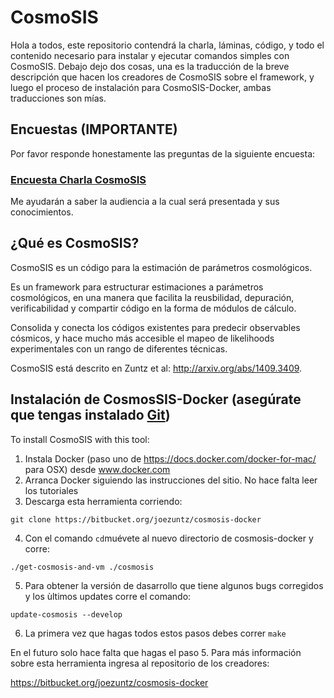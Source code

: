 # CosmoSIS

Hola a todos, este repositorio contendrá la charla, láminas, código, y todo el contenido necesario para instalar y ejecutar comandos simples con CosmoSIS. Debajo dejo dos cosas, una es la traducción de la breve descripción que hacen los creadores de CosmoSIS sobre el framework, y luego el proceso de instalación para CosmoSIS-Docker, ambas traducciones son mías.

## Encuestas (IMPORTANTE)

Por favor responde honestamente las preguntas de la siguiente encuesta:

### [Encuesta Charla CosmoSIS](https://www.surveymonkey.com/r/DXNYVGQ)

Me ayudarán a saber la audiencia a la cual será presentada y sus conocimientos.

## ¿Qué es CosmoSIS?

CosmoSIS es un código para la estimación de parámetros cosmológicos.

Es un framework para estructurar estimaciones a parámetros cosmológicos, en una 
manera que facilita la reusbilidad, depuración, verificabilidad y compartir código 
en la forma de módulos de cálculo. 

Consolida y conecta los códigos existentes para predecir observables cósmicos, y hace 
mucho más accesible el mapeo de likelihoods experimentales con un rango de diferentes técnicas.

CosmoSIS está descrito en Zuntz et al: http://arxiv.org/abs/1409.3409.

## Instalación de CosmosSIS-Docker (asegúrate que tengas instalado [Git](https://git-scm.com/))

To install CosmoSIS with this tool:

1. Instala Docker (paso uno de https://docs.docker.com/docker-for-mac/ para OSX) desde 
www.docker.com
2. Arranca Docker siguiendo las instrucciones del sitio. No hace falta leer los tutoriales
3. Descarga esta herramienta corriendo:

```
git clone https://bitbucket.org/joezuntz/cosmosis-docker
```
4. Con el comando `cd`muévete al nuevo directorio de cosmosis-docker y corre:

```
./get-cosmosis-and-vm ./cosmosis
```
5. Para obtener la versión de dasarrollo que tiene algunos bugs corregidos y los ùltimos updates corre el comando:
```
update-cosmosis --develop
```
6. La primera vez que hagas todos estos pasos debes correr `make`

En el futuro solo hace falta que hagas el paso 5. Para más información sobre esta herramienta 
ingresa al repositorio de los creadores:

https://bitbucket.org/joezuntz/cosmosis-docker
